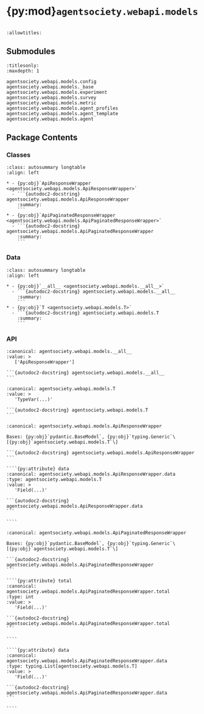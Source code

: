 # {py:mod}`agentsociety.webapi.models`

```{py:module} agentsociety.webapi.models
```

```{autodoc2-docstring} agentsociety.webapi.models
:allowtitles:
```

## Submodules

```{toctree}
:titlesonly:
:maxdepth: 1

agentsociety.webapi.models.config
agentsociety.webapi.models._base
agentsociety.webapi.models.experiment
agentsociety.webapi.models.survey
agentsociety.webapi.models.metric
agentsociety.webapi.models.agent_profiles
agentsociety.webapi.models.agent_template
agentsociety.webapi.models.agent
```

## Package Contents

### Classes

````{list-table}
:class: autosummary longtable
:align: left

* - {py:obj}`ApiResponseWrapper <agentsociety.webapi.models.ApiResponseWrapper>`
  - ```{autodoc2-docstring} agentsociety.webapi.models.ApiResponseWrapper
    :summary:
    ```
* - {py:obj}`ApiPaginatedResponseWrapper <agentsociety.webapi.models.ApiPaginatedResponseWrapper>`
  - ```{autodoc2-docstring} agentsociety.webapi.models.ApiPaginatedResponseWrapper
    :summary:
    ```
````

### Data

````{list-table}
:class: autosummary longtable
:align: left

* - {py:obj}`__all__ <agentsociety.webapi.models.__all__>`
  - ```{autodoc2-docstring} agentsociety.webapi.models.__all__
    :summary:
    ```
* - {py:obj}`T <agentsociety.webapi.models.T>`
  - ```{autodoc2-docstring} agentsociety.webapi.models.T
    :summary:
    ```
````

### API

````{py:data} __all__
:canonical: agentsociety.webapi.models.__all__
:value: >
   ['ApiResponseWrapper']

```{autodoc2-docstring} agentsociety.webapi.models.__all__
```

````

````{py:data} T
:canonical: agentsociety.webapi.models.T
:value: >
   'TypeVar(...)'

```{autodoc2-docstring} agentsociety.webapi.models.T
```

````

`````{py:class} ApiResponseWrapper
:canonical: agentsociety.webapi.models.ApiResponseWrapper

Bases: {py:obj}`pydantic.BaseModel`, {py:obj}`typing.Generic`\[{py:obj}`agentsociety.webapi.models.T`\]

```{autodoc2-docstring} agentsociety.webapi.models.ApiResponseWrapper
```

````{py:attribute} data
:canonical: agentsociety.webapi.models.ApiResponseWrapper.data
:type: agentsociety.webapi.models.T
:value: >
   'Field(...)'

```{autodoc2-docstring} agentsociety.webapi.models.ApiResponseWrapper.data
```

````

`````

`````{py:class} ApiPaginatedResponseWrapper
:canonical: agentsociety.webapi.models.ApiPaginatedResponseWrapper

Bases: {py:obj}`pydantic.BaseModel`, {py:obj}`typing.Generic`\[{py:obj}`agentsociety.webapi.models.T`\]

```{autodoc2-docstring} agentsociety.webapi.models.ApiPaginatedResponseWrapper
```

````{py:attribute} total
:canonical: agentsociety.webapi.models.ApiPaginatedResponseWrapper.total
:type: int
:value: >
   'Field(...)'

```{autodoc2-docstring} agentsociety.webapi.models.ApiPaginatedResponseWrapper.total
```

````

````{py:attribute} data
:canonical: agentsociety.webapi.models.ApiPaginatedResponseWrapper.data
:type: typing.List[agentsociety.webapi.models.T]
:value: >
   'Field(...)'

```{autodoc2-docstring} agentsociety.webapi.models.ApiPaginatedResponseWrapper.data
```

````

`````
